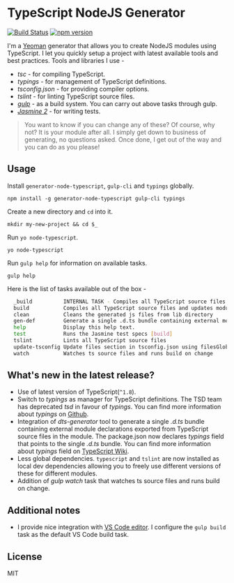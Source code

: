 # TypeScript NodeJS Generator
[![Build Status](https://secure.travis-ci.org/ospatil/generator-node-typescript.png?branch=master)](https://travis-ci.org/ospatil/generator-node-typescript)
[![npm version](https://badge.fury.io/js/generator-node-typescript.svg)](http://badge.fury.io/js/generator-node-typescript)

I'm a [Yeoman](http://yeoman.io) generator that allows you to create NodeJS modules using TypeScript. I let you quickly setup a project with latest available tools and best practices.
Tools and libraries I use -
  - _tsc_ - for compiling TypeScript.
  - _typings_ - for management of TypeScript definitions.
  - _tsconfig.json_ - for providing compiler options.
  - _tslint_ - for linting TypeScript source files.
  - [_gulp_](http://gulpjs.com/) - as a build system. You can carry out above tasks through gulp.
  - [_Jasmine 2_](http://jasmine.github.io/2.3/introduction.html) - for writing tests.

>You want to know if you can change any of these? Of course, why not? It is your module after all. I simply get down to business of generating, no questions asked. Once done, I get out of the way and you can do as you please!

## Usage

Install `generator-node-typescript`, `gulp-cli` and `typings` globally.

```
npm install -g generator-node-typescript gulp-cli typings
```

Create a new directory and `cd` into it.

```
mkdir my-new-project && cd $_
```
Run `yo node-typescript`.
```
yo node-typescript
```
Run `gulp help` for information on available tasks.
```
gulp help
```
Here is the list of tasks available out of the box -
```sh
  _build          INTERNAL TASK - Compiles all TypeScript source files
  build           Compiles all TypeScript source files and updates module references
  clean           Cleans the generated js files from lib directory
  gen-def         Generate a single .d.ts bundle containing external module declarations exported from TypeScript module files
  help            Display this help text.
  test            Runs the Jasmine test specs [build]
  tslint          Lints all TypeScript source files
  update-tsconfig Update files section in tsconfig.json using filesGlob entries
  watch           Watches ts source files and runs build on change
```

## What's new in the latest release?
- Use of latest version of TypeScript(`^1.8`).
- Switch to _typings_ as manager for TypeScript definitions. The TSD team has deprecated _tsd_ in favour of _typings_. You can find more information about _typings_ on [Github](https://github.com/typings/typings).
- Integration of _dts-generator_ tool to generate a single _.d.ts_ bundle containing external module declarations exported from TypeScript source files in the module. The package.json now declares _typings_ field that points to the single _.d.ts_ bundle. You can find more information about _typings_ field on [TypeScript Wiki](https://github.com/Microsoft/TypeScript/wiki/Typings-for-npm-packages).
- Less global dependencies. `typescript` and `tslint` are now installed as local dev dependencies allowing you to freely use different versions of these for different modules.
- Addition of _gulp watch_ task that watches ts source files and runs build on change.

## Additional notes
- I provide nice integration with [VS Code editor](https://code.visualstudio.com/). I configure the `gulp build` task as the default VS Code build task.

## License

MIT
